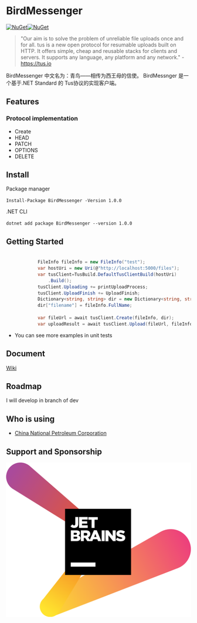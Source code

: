 # BirdMessenger
[![NuGet](https://img.shields.io/nuget/v/BirdMessenger.svg?color=blue&style=popout-square)](https://www.nuget.org/packages/BirdMessenger)[![NuGet](https://img.shields.io/nuget/dt/BirdMessenger.svg)](https://www.nuget.org/packages/BirdMessenger)
>"Our aim is to solve the problem of unreliable file uploads once and for all. tus is a new open protocol for resumable uploads built on HTTP. It offers simple, cheap and reusable stacks for clients and servers. It supports any language, any platform and any network." - https://tus.io

BirdMessenger 中文名为：青鸟——相传为西王母的信使。
BirdMessnger 是一个基于.NET Standard 的 Tus协议的实现客户端。

## Features

### Protocol implementation

* Create
* HEAD
* PATCH
* OPTIONS
* DELETE

## Install

Package manager

``Install-Package BirdMessenger -Version 1.0.0``

.NET CLI

``dotnet add package BirdMessenger --version 1.0.0``

## Getting Started

```C#

            FileInfo fileInfo = new FileInfo("test");           
            var hostUri = new Uri(@"http://localhost:5000/files");
            var tusClient=TusBuild.DefaultTusClientBuild(hostUri)
                .Build();
            tusClient.Uploading += printUploadProcess;
            tusClient.UploadFinish += UploadFinish;
            Dictionary<string, string> dir = new Dictionary<string, string>();
            dir["filename"] = fileInfo.FullName;

            var fileUrl = await tusClient.Create(fileInfo, dir);
            var uploadResult = await tusClient.Upload(fileUrl, fileInfo);

```

* You can see more examples in unit tests

## Document

[Wiki](https://github.com/bluetianx/BirdMessenger/wiki)

## Roadmap

I will develop in branch of dev

## Who is using

* [China National Petroleum Corporation](https://www.cnpc.com.cn/cnpc/index.shtml)
## Support and Sponsorship

<a href="https://www.jetbrains.com" target="_blank">
    <img src="./docs/img/jetbrains_logo.png" title="JetBrains" />
</a>